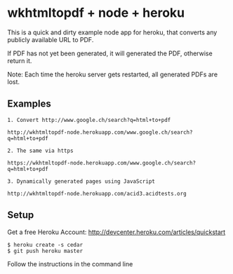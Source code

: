 wkhtmltopdf + node + heroku
===========================

This is a quick and dirty example node app for heroku,
that converts any publicly available URL to PDF.

If PDF has not yet been generated, it will generated the
PDF, otherwise return it.

Note: Each time the heroku server gets restarted, all
generated PDFs are lost.


Examples
--------

    1. Convert http://www.google.ch/search?q=html+to+pdf
    
    http://wkhtmltopdf-node.herokuapp.com/www.google.ch/search?q=html+to+pdf
    
    2. The same via https
    
    https://wkhtmltopdf-node.herokuapp.com/www.google.ch/search?q=html+to+pdf
    
    3. Dynamically generated pages using JavaScript
    
    http://wkhtmltopdf-node.herokuapp.com/acid3.acidtests.org
    
    
Setup
-----

Get a free Heroku Account: http://devcenter.heroku.com/articles/quickstart

```
$ heroku create -s cedar
$ git push heroku master
```

Follow the instructions in the command line